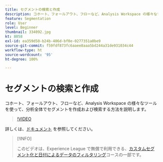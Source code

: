 ```yaml
---
title: セグメントの検索と作成
description: コホート、フォールアウト、フローなど、Analysis Workspace の様々なツールを使って、分析全体でセグメントを作成および検索する方法を説明します。
feature: Segmentation
role: User
level: Beginner
thumbnail: 334092.jpg
kt: 8058
exl-id: ea359d50-b24b-406d-bf0e-0277351a0be9
source-git-commit: f59fdf873fc6aaee8aaa5bd244a31de931034c44
workflow-type: ht
source-wordcount: '95'
ht-degree: 100%

---
```


# セグメントの検索と作成

コホート、フォールアウト、フローなど、Analysis Workspace の様々なツールを使って、分析全体でセグメントを作成および検索する方法を説明します。

>[!VIDEO](https://video.tv.adobe.com/v/334092/?quality=12&learn=on)

詳しくは、[ドキュメント](https://experienceleague.adobe.com/docs/analytics/components/segmentation/segmentation-workflow/seg-workflow.html?lang=ja) を参照してください。

>[!INFO]
>
> このビデオは、Experience League で無償で利用できる、[カスタムセグメント化と日付によるデータのフィルタリング](https://experienceleague.adobe.com/?recommended=Analytics-U-1-2021.1.filterdata&amp;lang=ja)コースの一部です。
